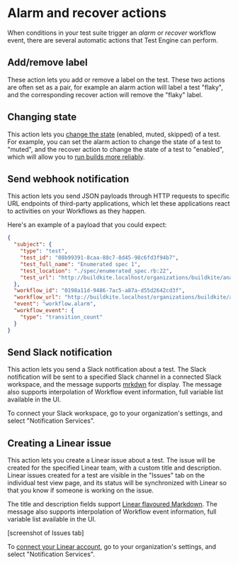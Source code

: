 # Alarm and recover actions

When conditions in your test suite trigger an _alarm_ or _recover_ workflow event, there are several automatic actions that Test Engine can perform.

## Add/remove label

These action lets you add or remove a label on the test. These two actions are often set as a pair, for example an alarm action will label a test "flaky", and the corresponding recover action will remove the "flaky" label.

## Changing state

This action lets you [change the state](/docs/test-engine/test-suites/test-state-and-quarantine#lifecycle-states) (enabled, muted, skipped) of a test. For example, you can set the alarm action to change the state of a test to "muted", and the recover action to change the state of a test to "enabled", which will allow you to [run builds more reliably](/docs/test-engine/speed-up-builds-with-bktec#increase-build-reliability-with-test-states).

## Send webhook notification

This action lets you send JSON payloads through HTTP requests to specific URL endpoints of third-party applications, which let these applications react to activities on your Workflows as they happen.

Here's an example of a payload that you could expect:

```json
{
  "subject": {
    "type": "test",
    "test_id": "08b99391-8caa-88c7-8d45-98c6fd3f94b7",
    "test_full_name": "Enumerated spec 1",
    "test_location": "./spec/enumerated_spec.rb:22",
    "test_url": "http://buildkite.localhost/organizations/buildkite/analytics/suites/te-sample/tests/08b99391-8caa-88c7-8d45-98c6fd3f94b7"
  },
  "workflow_id": "0198a11d-9486-7ac5-a87a-d55d2642cd3f",
  "workflow_url": "http://buildkite.localhost/organizations/buildkite/analytics/suites/te-sample/workflows/0198a11d-9486-7ac5-a87a-d55d2642cd3f",
  "event": "workflow.alarm",
  "workflow_event": {
    "type": "transition_count"
  }
}
```

## Send Slack notification

This action lets you send a Slack notification about a test. The Slack notification will be sent to a specified Slack channel in a connected Slack workspace, and the message supports [mrkdwn](https://docs.slack.dev/messaging/formatting-message-text/#basic-formatting) for display. The message also supports interpolation of Workflow event information, full variable list available in the UI.

To connect your Slack workspace, go to your organization's settings, and select "Notification Services".

## Creating a Linear issue

This action lets you create a Linear issue about a test. The issue will be created for the specified Linear team, with a custom title and description. Linear issues created for a test are visible in the "Issues" tab on the individual test view page, and its status will be synchronized with Linear so that you know if someone is working on the issue.

The title and description fields support [Linear flavoured Markdown](https://linear.app/docs/editor#text-styling). The message also supports interpolation of Workflow event information, full variable list available in the UI.

[screenshot of Issues tab]

To [connect your Linear account](/docs/platform/integrations/linear-workspace), go to your organization's settings, and select "Notification Services".
